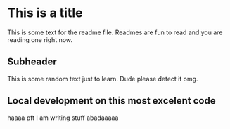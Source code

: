 # This is a title

This is some text for the readme file. Readmes are fun to read and you are reading one right now.

## Subheader

This is some random text just to learn.
Dude please detect it omg.


## Local development on this most excelent code

haaaa pft I am writing stuff abadaaaaa